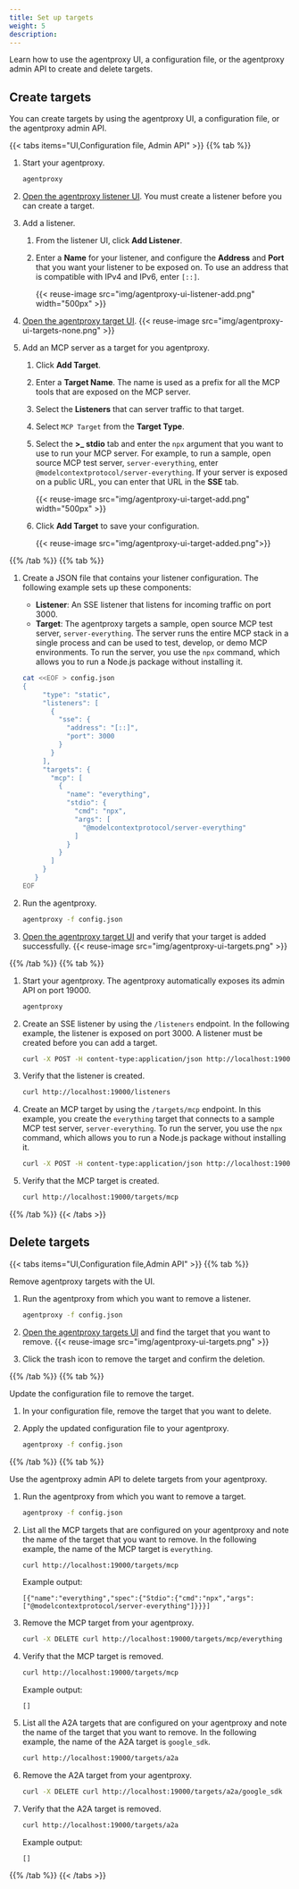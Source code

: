 ```yaml
---
title: Set up targets
weight: 5
description: 
---
```


Learn how to use the agentproxy UI, a configuration file, or the agentproxy admin API to create and delete targets. 

## Create targets

You can create targets by using the agentproxy UI, a configuration file, or the agentproxy admin API. 

{{< tabs items="UI,Configuration file, Admin API" >}}
{{% tab %}}

1. Start your agentproxy. 
   ```sh
   agentproxy 
   ```

2. [Open the agentproxy listener UI](http://localhost:19000/ui/listeners/). You must create a listener before you can create a target. 

3. Add a listener. 
   1. From the listener UI, click **Add Listener**. 
   2. Enter a **Name** for your listener, and configure the **Address** and **Port** that you want your listener to be exposed on. To use an address that is compatible with IPv4 and IPv6, enter `[::]`. 
   
      {{< reuse-image src="img/agentproxy-ui-listener-add.png" width="500px" >}}

4. [Open the agentproxy target UI](http://localhost:19000/ui/targets/). 
   {{< reuse-image src="img/agentproxy-ui-targets-none.png" >}}
   
5. Add an MCP server as a target for you agentproxy. 
   1. Click **Add Target**. 
   2. Enter a **Target Name**. The name is used as a prefix for all the MCP tools that are exposed on the MCP server.
   3. Select the **Listeners** that can server traffic to that target. 
   4. Select `MCP Target` from the **Target Type**. 
   5. Select the **>_ stdio** tab and enter the `npx` argument that you want to use to run your MCP server. For example, to run a sample, open source MCP test server, `server-everything`, enter `@modelcontextprotocol/server-everything`. If your server is exposed on a public URL, you can enter that URL in the **SSE** tab. 
   
      {{< reuse-image src="img/agentproxy-ui-target-add.png" width="500px" >}}
   6. Click **Add Target** to save your configuration. 

      {{< reuse-image src="img/agentproxy-ui-target-added.png">}}


{{% /tab %}}
{{% tab %}}

1. Create a JSON file that contains your listener configuration. The following example sets up these components: 
   * **Listener**: An SSE listener that listens for incoming traffic on port 3000. 
   * **Target**: The agentproxy targets a sample, open source MCP test server, `server-everything`. The server runs the entire MCP stack in a single process and can be used to test, develop, or demo MCP environments. To run the server, you use the `npx` command, which allows you to run a Node.js package without installing it. 
   ```sh
   cat <<EOF > config.json
   {
        "type": "static",
        "listeners": [
          {
            "sse": {
              "address": "[::]",
              "port": 3000
            }
          }
        ],
        "targets": {
          "mcp": [
            {
              "name": "everything",
              "stdio": {
                "cmd": "npx",
                "args": [
                  "@modelcontextprotocol/server-everything"
                ]
              }
            }
          ]
        }
      }
   EOF
   ```

2. Run the agentproxy. 
   ```sh
   agentproxy -f config.json
   ```

3. [Open the agentproxy target UI](http://localhost:19000/ui/targets/) and verify that your target is added successfully. 
   {{< reuse-image src="img/agentproxy-ui-targets.png" >}}
   
{{% /tab %}}
{{% tab %}}

1. Start your agentproxy. The agentproxy automatically exposes its admin API on port 19000. 
   ```sh
   agentproxy 
   ```

2. Create an SSE listener by using the `/listeners` endpoint. In the following example, the listener is exposed on port 3000. A listener must be created before you can add a target. 
   ```sh
   curl -X POST -H content-type:application/json http://localhost:19000/listeners -d '{"name": "sse", "sse": {"address": "[::]", "port": 3000}}'
   ```
   
3. Verify that the listener is created. 
   ```sh
   curl http://localhost:19000/listeners
   ```

4. Create an MCP target by using the `/targets/mcp` endpoint. In this example, you create the `everything` target that connects to a sample MCP test server, `server-everything`. To run the server, you use the `npx` command, which allows you to run a Node.js package without installing it. 
   ```sh
   curl -X POST -H content-type:application/json http://localhost:19000/targets/mcp -d '{"name": "everything", "stdio": {"cmd": "npx", "args": ["@modelcontextprotocol/server-everything"]}}'
   ```

5. Verify that the MCP target is created. 
   ```sh
   curl http://localhost:19000/targets/mcp
   ```
   

{{% /tab %}}
{{< /tabs >}}


## Delete targets

{{< tabs items="UI,Configuration file,Admin API" >}}
{{% tab %}}

Remove agentproxy targets with the UI. 

1. Run the agentproxy from which you want to remove a listener. 
   ```sh
   agentproxy -f config.json
   ```

2. [Open the agentproxy targets UI](http://localhost:19000/ui/targets/) and find the target that you want to remove. 
   {{< reuse-image src="img/agentproxy-ui-targets.png" >}}

3. Click the trash icon to remove the target and confirm the deletion. 


{{% /tab %}}
{{% tab %}}

Update the configuration file to remove the target.

1. In your configuration file, remove the target that you want to delete. 
2. Apply the updated configuration file to your agentproxy.

   ```sh
   agentproxy -f config.json
   ```

{{% /tab %}}
{{% tab %}}

Use the agentproxy admin API to delete targets from your agentproxy.

1. Run the agentproxy from which you want to remove a target. 
   ```sh
   agentproxy -f config.json
   ```
   
2. List all the MCP targets that are configured on your agentproxy and note the name of the target that you want to remove. In the following example, the name of the MCP target is `everything`. 
   ```sh
   curl http://localhost:19000/targets/mcp
   ```
   
   Example output: 
   ```console
   [{"name":"everything","spec":{"Stdio":{"cmd":"npx","args":["@modelcontextprotocol/server-everything"]}}}]
   ```

3. Remove the MCP target from your agentproxy. 
   ```sh
   curl -X DELETE curl http://localhost:19000/targets/mcp/everything
   ```
   
4. Verify that the MCP target is removed.
   ```sh
   curl http://localhost:19000/targets/mcp
   ```
   
   Example output: 
   ```console
   []
   ```

5. List all the A2A targets that are configured on your agentproxy and note the name of the target that you want to remove. In the following example, the name of the A2A target is `google_sdk`. 
   ```sh
   curl http://localhost:19000/targets/a2a
   ```

6. Remove the A2A target from your agentproxy. 
   ```sh
   curl -X DELETE curl http://localhost:19000/targets/a2a/google_sdk
   ```

7. Verify that the A2A target is removed. 
   ```sh
   curl http://localhost:19000/targets/a2a
   ```
   
   Example output: 
   ```console
   []
   ```

{{% /tab %}}
{{< /tabs >}}

